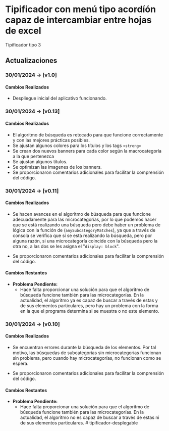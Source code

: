# Tipificador con menú tipo acordíón capaz de intercambiar entre hojas de excel

Tipificador tipo 3

## Actualizaciones

### 30/01/2024 -> [v1.0]

#### Cambios Realizados

- Despliegue inicial del aplicativo funcionando.

### 30/01/2024 -> [v0.13]

#### Cambios Realizados

- El algoritmo de búsqueda es retocado para que funcione correctamente y con las mejores prácticas posibles.
- Se ajustan algunos colores para los títulos y los tags `<strong>`
- Se crean dos nuevos banners para cada color según la macrocategoría a la que pertenezca
- Se ajustan algunos títulos.
- Se optimizan las imagenes de los banners.
- Se proporcionaron comentarios adicionales para facilitar la comprensión del código.

### 30/01/2024 -> [v0.11]

#### Cambios Realizados

- Se hacen avances en el algoritmo de búsqueda para que funcione adecuadamente para las
  microcategorías, por lo que podemos hacer que se está realizando una búsqueda pero debe
  haber un problema de lógica con la función de (`anySubcategoryMatches`), ya que a través
  de consola se verifica que sí se está realizando la búsqueda, pero por alguna razón,
  si una microcategoría coincide con la búsqueda pero la otra no, a las dos se les asigna
  el "`display: block`".

- Se proporcionaron comentarios adicionales para facilitar la comprensión del código.

#### Cambios Restantes

- **Problema Pendiente:**
  - Hace falta proporcionar una solución para que el algoritmo de búsqueda funcione también para las microcategorías. En la actualidad, el algoritmo ya es capaz de buscar a través de estas y de sus elementos particulares, pero hay un problema con la forma en la que el
    programa determina si se muestra o no este elemento.

### 30/01/2024 -> [v0.10]

#### Cambios Realizados

- Se encuentran errores durante la búsqueda de los elementos. Por tal motivo, las búsquedas de
  subcategorías sin microcategorías funcionan sin problema, pero cuando hay microcategorías, no
  funcionan como se espera.

- Se proporcionaron comentarios adicionales para facilitar la comprensión del código.

#### Cambios Restantes

- **Problema Pendiente:**
  - Hace falta proporcionar una solución para que el algoritmo de búsqueda funcione también para las microcategorías. En la actualidad, el algoritmo no es capaz de buscar a través de estas ni de sus elementos particulares.
#   t i p i f i c a d o r - d e s p l e g a b l e  
 